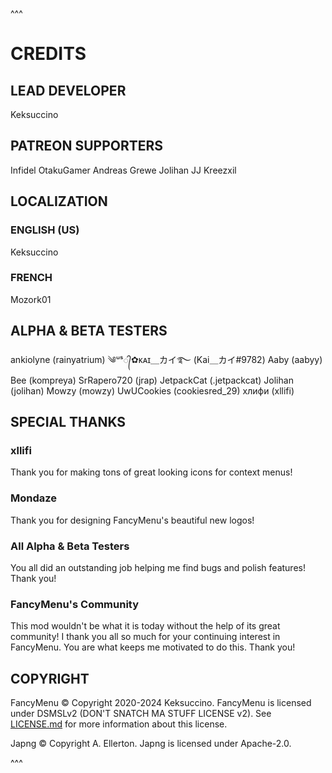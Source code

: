 
^^^
 
# CREDITS
 
 
 
 
## LEAD DEVELOPER
Keksuccino
 
 
## PATREON SUPPORTERS
Infidel
OtakuGamer
Andreas Grewe
Jolihan
JJ
Kreezxil
 
 
## LOCALIZATION
 
### ENGLISH (US)
Keksuccino
 
### FRENCH
Mozork01
 
 
## ALPHA & BETA TESTERS
ankiolyne (rainyatrium)
༄ᵘˢ᭄✿ᴋᴀɪ＿カイ࿐ (Kai＿カイ#9782)
Aaby (aabyy)
Bee (kompreya)
SrRapero720 (jrap)
JetpackCat (.jetpackcat)
Jolihan (jolihan)
Mowzy (mowzy)
UwUCookies (cookiesred_29)
хлифи (xllifi)
 
 
## SPECIAL THANKS
 
### xllifi
Thank you for making tons of great looking icons for context menus!
 
### Mondaze
Thank you for designing FancyMenu's beautiful new logos!
 
### All Alpha & Beta Testers
You all did an outstanding job helping me find bugs and polish features! Thank you!
 
### FancyMenu's Community
This mod wouldn't be what it is today without the help of its great community!
I thank you all so much for your continuing interest in FancyMenu.
You are what keeps me motivated to do this. Thank you!
 
 
## COPYRIGHT
FancyMenu © Copyright 2020-2024 Keksuccino.
FancyMenu is licensed under DSMSLv2 (DON'T SNATCH MA STUFF LICENSE v2).
See [LICENSE.md](https://github.com/Keksuccino/FancyMenu/blob/master/LICENSE.md) for more information about this license.
 
Japng © Copyright A. Ellerton.
Japng is licensed under Apache-2.0.
 
^^^